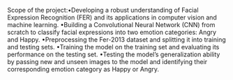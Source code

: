 Scope of the project:•Developing a robust understanding of Facial Expression Recognition (FER) and its applications in computer vision and machine learning.
•Building a Convolutional Neural Network (CNN) from scratch to classify facial expressions into two emotion categories: Angry and Happy.
•Preprocessing the Fer-2013 dataset and splitting it into training and testing sets.
•Training the model on the training set and evaluating its performance on the testing set.
•Testing the model’s generalization ability by passing new and unseen images to the model and identifying their corresponding emotion category as Happy or Angry.
